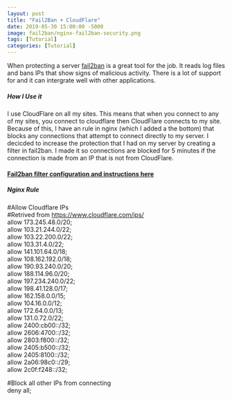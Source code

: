 ```yaml
---
layout: post
title: "Fail2Ban + CloudFlare"
date: 2019-05-30 15:00:00 -5000
image: fail2ban/nginx-fail2ban-security.png
tags: [Tutorial]
categories: [Tutorial]
---
```

When protecting a server [fail2ban](https://www.fail2ban.org/wiki/index.php/Main_Page) is a great tool for the job. It reads log files and bans IPs that show signs of malicious activity. There is a lot of support for and it can intergrate well with other applications.

##### How I Use it
I use CloudFlare on all my sites. This means that when you connect to any of my sites, you connect to cloudflare then CloudFlare connects to my site. Because of this, I have an rule in nginx (which I added a the bottom) that blocks any connections that attempt to connect directly to my server. I decicded to increase the protection that I had on my server by creating a filter in fail2ban. I made it so connections are blocked for 5 minutes if the connection is made from an IP that is not from CloudFlare.  

#### [Fail2ban filter configuration and instructions here](https://github.com/jwhite1st/Scripts/tree/master/Linux/fail2ban)

##### Nginx Rule  


#Allow Cloudflare IPs  
#Retrived from https://www.cloudflare.com/ips/  
allow 173.245.48.0/20;  
allow 103.21.244.0/22;  
allow 103.22.200.0/22;  
allow 103.31.4.0/22;  
allow 141.101.64.0/18;  
allow 108.162.192.0/18;  
allow 190.93.240.0/20;  
allow 188.114.96.0/20;  
allow 197.234.240.0/22;  
allow 198.41.128.0/17;  
allow 162.158.0.0/15;  
allow 104.16.0.0/12;  
allow 172.64.0.0/13;  
allow 131.0.72.0/22;  
allow 2400:cb00::/32;  
allow 2606:4700::/32;  
allow 2803:f800::/32;  
allow 2405:b500::/32;  
allow 2405:8100::/32;  
allow 2a06:98c0::/29;  
allow 2c0f:f248::/32;  
  
#Block all other IPs from connecting  
deny all;  
